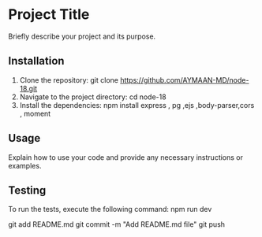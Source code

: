 # Project Title

Briefly describe your project and its purpose.

## Installation

1. Clone the repository:
   git clone https://github.com/AYMAAN-MD/node-18.git
2. Navigate to the project directory:
   cd node-18
3. Install the dependencies:
   npm install express , pg ,ejs ,body-parser,cors , moment
## Usage

Explain how to use your code and provide any necessary instructions or examples.

## Testing

To run the tests, execute the following command:
  npm run dev


git add README.md
git commit -m "Add README.md file"
git push  
